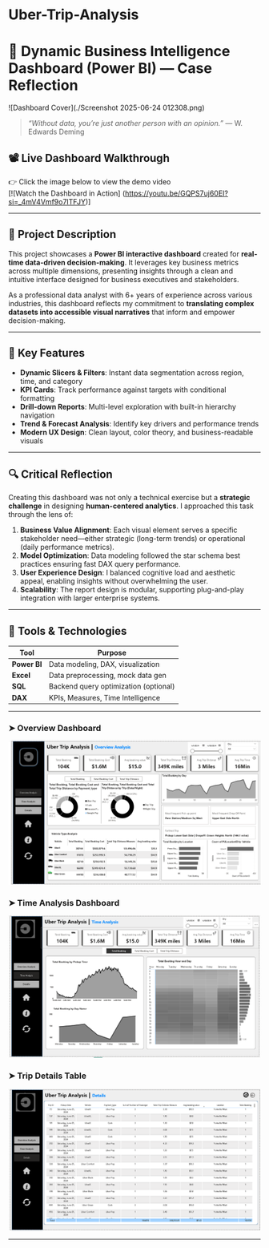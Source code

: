# Uber-Trip-Analysis
# 🧠 Dynamic Business Intelligence Dashboard (Power BI) — Case Reflection

![Dashboard Cover](./Screenshot 2025-06-24 012308.png)

> *“Without data, you’re just another person with an opinion.”* — W. Edwards Deming

## 📽️ Live Dashboard Walkthrough
👉 Click the image below to view the demo video  
[![Watch the Dashboard in Action] (https://youtu.be/GQPS7uj60EI?si=_4mV4Vmf9o7ITFJY)]

---

## 🧩 Project Description

This project showcases a **Power BI interactive dashboard** created for **real-time data-driven decision-making**. It leverages key business metrics across multiple dimensions, presenting insights through a clean and intuitive interface designed for business executives and stakeholders.

As a professional data analyst with 6+ years of experience across various industries, this dashboard reflects my commitment to **translating complex datasets into accessible visual narratives** that inform and empower decision-making.

---

## 🎯 Key Features

- **Dynamic Slicers & Filters**: Instant data segmentation across region, time, and category
- **KPI Cards**: Track performance against targets with conditional formatting
- **Drill-down Reports**: Multi-level exploration with built-in hierarchy navigation
- **Trend & Forecast Analysis**: Identify key drivers and performance trends
- **Modern UX Design**: Clean layout, color theory, and business-readable visuals

---

## 🔍 Critical Reflection

Creating this dashboard was not only a technical exercise but a **strategic challenge** in designing **human-centered analytics**. I approached this task through the lens of:

1. **Business Value Alignment**: Each visual element serves a specific stakeholder need—either strategic (long-term trends) or operational (daily performance metrics).
2. **Model Optimization**: Data modeling followed the star schema best practices ensuring fast DAX query performance.
3. **User Experience Design**: I balanced cognitive load and aesthetic appeal, enabling insights without overwhelming the user.
4. **Scalability**: The report design is modular, supporting plug-and-play integration with larger enterprise systems.

---

## 🧠 Tools & Technologies

| Tool         | Purpose                            |
|--------------|-------------------------------------|
| **Power BI** | Data modeling, DAX, visualization   |
| **Excel**    | Data preprocessing, mock data gen   |
| **SQL**      | Backend query optimization (optional) |
| **DAX**      | KPIs, Measures, Time Intelligence    |

---
### ➤ Overview Dashboard
![Overview](./Screenshot%202025-06-24%20012308.png)

### ➤ Time Analysis Dashboard
![Time Analysis](./Screenshot%202025-06-24%20012325.png)

### ➤ Trip Details Table
![Trip Details](./Screenshot%202025-06-24%20012356.png)

---

